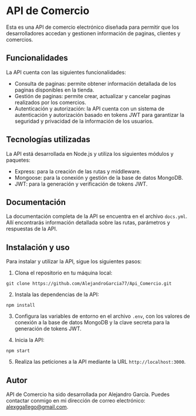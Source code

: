 # API de Comercio

Esta es una API de comercio electrónico diseñada para permitir que los desarrolladores accedan y gestionen información de paginas, clientes y comercios. 

## Funcionalidades

La API cuenta con las siguientes funcionalidades:

- Consulta de paginas: permite obtener información detallada de los paginas disponibles en la tienda.
- Gestión de paginas: permite crear, actualizar y cancelar paginas realizados por los comercios.
- Autenticación y autorización: la API cuenta con un sistema de autenticación y autorización basado en tokens JWT para garantizar la seguridad y privacidad de la información de los usuarios.

## Tecnologías utilizadas

La API está desarrollada en Node.js y utiliza los siguientes módulos y paquetes:

- Express: para la creación de las rutas y middleware.
- Mongoose: para la conexión y gestión de la base de datos MongoDB.
- JWT: para la generación y verificación de tokens JWT.

## Documentación

La documentación completa de la API se encuentra en el archivo `docs.yml`. Allí encontrarás información detallada sobre las rutas, parámetros y respuestas de la API.

## Instalación y uso

Para instalar y utilizar la API, sigue los siguientes pasos:

1. Clona el repositorio en tu máquina local: 
```
git clone https://github.com/AlejandroGarcia77/Api_Comercio.git
```

2. Instala las dependencias de la API: 
```
npm install
```

3. Configura las variables de entorno en el archivo `.env`, con los valores de conexión a la base de datos MongoDB y la clave secreta para la generación de tokens JWT.

4. Inicia la API:
```
npm start
```

5. Realiza las peticiones a la API mediante la URL `http://localhost:3000`.

## Autor

API de Comercio ha sido desarrollada por Alejandro García. Puedes contactar conmigo en mi dirección de correo electrónico: alexggallego@gmail.com.
